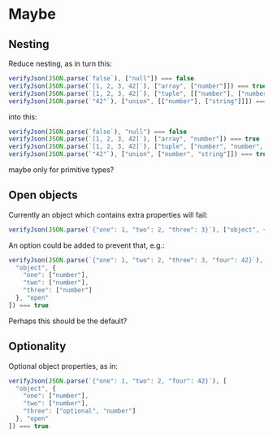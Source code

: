 # Maybe

## Nesting

Reduce nesting, as in turn this:

```js
verifyJson(JSON.parse(`false`), ["null"]) === false
verifyJson(JSON.parse(`[1, 2, 3, 42]`), ["array", ["number"]]) === true
verifyJson(JSON.parse(`[1, 2, 3, 42]`), ["tuple", [["number"], ["number"], ["number"], ["number"]]]) === true
verifyJson(JSON.parse(`"42"`), ["union", [["number"], ["string"]]]) === true
```

into this:

```js
verifyJson(JSON.parse(`false`), "null") === false
verifyJson(JSON.parse(`[1, 2, 3, 42]`), ["array", "number"]) === true
verifyJson(JSON.parse(`[1, 2, 3, 42]`), ["tuple", ["number", "number", "number", "number"]]) === true
verifyJson(JSON.parse(`"42"`), ["union", ["number", "string"]]) === true
```

maybe only for primitive types?

## Open objects

Currently an object which contains extra properties will fail:

```js
verifyJson(JSON.parse(`{"one": 1, "two": 2, "three": 3}`), ["object", {"one": ["number"], "two": ["number"], "three": ["number"], "four": ["exactly", 42]}]) === false
```

An option could be added to prevent that, e.g.:

```js
verifyJson(JSON.parse(`{"one": 1, "two": 2, "three": 3, "four": 42}`), [
  "object", {
    "one": ["number"], 
    "two": ["number"], 
    "three": ["number"]
  }, "open"
]) === true
```

Perhaps this should be the default?

## Optionality

Optional object properties, as in:

```js
verifyJson(JSON.parse(`{"one": 1, "two": 2, "four": 42}`), [
  "object", {
    "one": ["number"], 
    "two": ["number"], 
    "three": ["optional", "number"]
  }, "open"
]) === true
```
